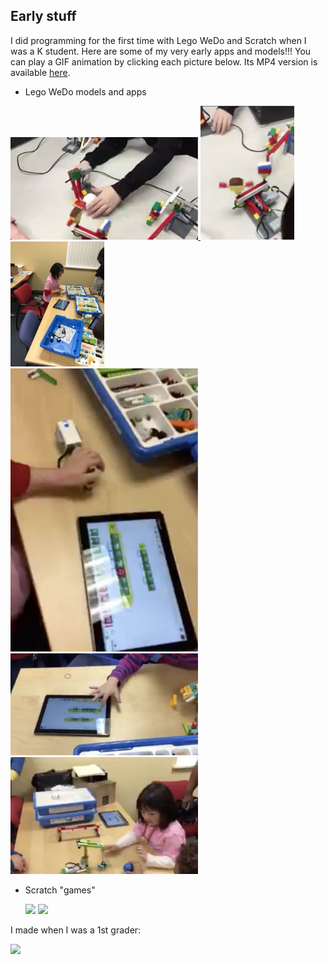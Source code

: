 ## Early stuff

I did programming for the first time with Lego WeDo and Scratch when I was a K student. Here are some of my very early apps and models!!! You can play a GIF animation by clicking each picture below. Its MP4 version is available [here](images/). 

- Lego WeDo models and apps

<a href="images/2016-02-LegoWeDo-1.gif">
<img src="images/2016-02-LegoWeDo-1.jpg" width=300>
</a>
<a href="images/2016-02-LegoWeDo-2.gif">
<img src="images/2016-02-LegoWeDo-2.jpg" width=150>
</a>
<img src="images/2016-03-LegoWeDo-1.jpg" width=150>
<br>

<a href="images/2016-03-LegoWeDo-2.gif">
<img src="images/2016-03-LegoWeDo-2.jpg" width=300>
</a>
<a href="images/2016-03-LegoWeDo-3.gif">
<img src="images/2016-03-LegoWeDo-3.jpg" width=300>
</a>
<a href="images/2016-04-LegoWeDo.gif">
<img src="images/2016-04-LegoWeDo.jpg" width=300>
</a>
<br>

- Scratch "games" 

  <img src="scratch1.gif" width=400>
  <img src="scratch2.gif" width=400>

 I made when I was a 1st grader: 

  <img src="lego-wedo.gif" height=400>


